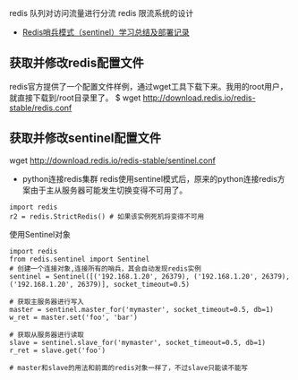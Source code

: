 redis 队列对访问流量进行分流
redis 限流系统的设计


- [Redis哨兵模式（sentinel）学习总结及部署记录](https://www.cnblogs.com/nulige/articles/9269479.html)

## 获取并修改redis配置文件
redis官方提供了一个配置文件样例，通过wget工具下载下来。我用的root用户，就直接下载到/root目录里了。
$ wget http://download.redis.io/redis-stable/redis.conf

## 获取并修改sentinel配置文件
wget http://download.redis.io/redis-stable/sentinel.conf


- python连接redis集群
redis使用sentinel模式后，原来的python连接redis方案由于主从服务器可能发生切换变得不可用了。
```
import redis
r2 = redis.StrictRedis() # 如果该实例死机将变得不可用
```

使用Sentinel对象
```
import redis
from redis.sentinel import Sentinel
# 创建一个连接对象,连接所有的哨兵，其会自动发现redis实例
sentinel = Sentinel([('192.168.1.20', 26379), ('192.168.1.20', 26379),('192.168.1.20', 26379)], socket_timeout=0.5)

# 获取主服务器进行写入
master = sentinel.master_for('mymaster', socket_timeout=0.5, db=1)
w_ret = master.set('foo', 'bar')

# 获取从服务器进行读取
slave = sentinel.slave_for('mymaster', socket_timeout=0.5, db=1)
r_ret = slave.get('foo')

# master和slave的用法和前面的redis对象一样了，不过slave只能读不能写
```